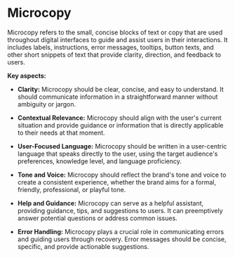 # Microcopy

Microcopy refers to the small, concise blocks of text or copy that are used throughout digital interfaces to guide and assist users in their interactions. It includes labels, instructions, error messages, tooltips, button texts, and other short snippets of text that provide clarity, direction, and feedback to users.

**Key aspects:**

* **Clarity:** Microcopy should be clear, concise, and easy to understand. It should communicate information in a straightforward manner without ambiguity or jargon.

* **Contextual Relevance:** Microcopy should align with the user's current situation and provide guidance or information that is directly applicable to their needs at that moment.

* **User-Focused Language:** Microcopy should be written in a user-centric language that speaks directly to the user, using the target audience's preferences, knowledge level, and language proficiency.

* **Tone and Voice:** Microcopy should reflect the brand's tone and voice to create a consistent experience, whether the brand aims for a formal, friendly, professional, or playful tone.

* **Help and Guidance:** Microcopy can serve as a helpful assistant, providing guidance, tips, and suggestions to users. It can preemptively answer potential questions or address common issues.

* **Error Handling:** Microcopy plays a crucial role in communicating errors and guiding users through recovery. Error messages should be concise, specific, and provide actionable suggestions.
